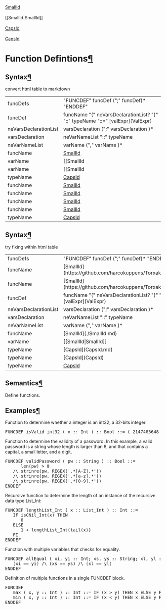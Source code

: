 [SmallId](./SmallId.md)  
<br>
[[SmallId|SmallId]]  
<br>
[CapsId](CapsId.md)  
<br>
[CapsId](CapsId)  



<a name="Function-Defintions"></a>

# Function Defintions[¶](#Function-Defintions)

<a name="Syntax"></a>

## Syntax[¶](#Syntax)

convert html table to markdown 

|                       |                                                                                  |
| --------------------- | -------------------------------------------------------------------------------- |
| funcDefs              | "FUNCDEF" funcDef (";" funcDef)\* "ENDDEF"                                       |
| funcDef               | funcName "(" neVarsDeclarationList? ")" "::" typeName "::=" \[valExpr\](ValExpr) |
| neVarsDeclarationList | varsDeclaration (";" varsDeclaration )\*                                         |
| varsDeclaration       | neVarNameList "::" typeName                                                      |
| neVarNameList         | varName ("," varName )\*                                                         |
| funcName              | [SmallId](./SmallId.md)                                                        |
| varName               | [[SmallId|SmallId]]                                                           |
| varName               | [[SmallId|SmallId.md]]                                                           |
| typeName              | [CapsId](CapsId.md)                                                            |
| funcName              | [SmallId](https://github.com/harcokuppens/TorxakisWiki/SmallId.md)             |
| funcName              | [SmallId](https://github.com/harcokuppens/TorxakisWiki/wiki/SmallId.md)        |
| funcName              | [SmallId](https://github.com/harcokuppens/TorxakisWiki/wiki/SmallId)          |
| funcName              | [SmallId](https://github.com/harcokuppens/Torxakissfdsf)          |
| typeName              | [CapsId](CapsId)        


## Syntax[¶](#Syntax)

try fixing within html table

<table>

<tbody>

<tr>

<td>funcDefs  
</td>

<td>"FUNCDEF" funcDef (";" funcDef)* "ENDDEF"  
</td>

</tr>

<tr>

<td>funcName  
</td>

<td>[SmallId](https://github.com/harcokuppens/TorxakisWiki/SmallId.md)  
</td>

</tr>

<tr>

<td>funcName  
</td>

<td>[SmallId](https://github.com/harcokuppens/TorxakisWiki/wiki/SmallId.md)  
</td>

</tr>


<tr>

<td>funcDef  
</td>

<td>funcName "(" neVarsDeclarationList? ")" "::" typeName "::=" [valExpr](ValExpr)  
</td>

</tr>

<tr>

<td>neVarsDeclarationList  
</td>

<td>varsDeclaration (";" varsDeclaration )*  
</td>

</tr>

<tr>

<td>varsDeclaration  
</td>

<td>neVarNameList "::" typeName  
</td>

</tr>

<tr>

<td>neVarNameList  
</td>

<td>varName ("," varName )*  
</td>

</tr>

<tr>

<td>funcName  
</td>

<td>[SmallId](./SmallId.md)  
</td>

</tr>

<tr>

<td>varName  
</td>

<td>[[SmallId|SmallId]]  
</td>

</tr>

<tr>

<td>typeName  
</td>

<td>[CapsId](CapsId.md)  
</td>

</tr>


<tr>

<td>typeName  
</td>

<td>
[CapsId](CapsId)  
</td>

</tr>


<td>typeName  
</td>

<td>
<a href="CapsId">CapsId</a>  
</td>

</tr>

</tbody>

</table>

<a name="Semantics"></a>

## Semantics[¶](#Semantics)

Define functions.

<a name="Examples"></a>

## Examples[¶](#Examples)

Function to determine whether a integer is an int32; a 32-bits integer.  

<pre>FUNCDEF isValid_int32 ( x :: Int ) :: Bool ::= (-2147483648 <= x) /\ (x <= 2147483647) ENDDEF
</pre>

Function to determine the validity of a password. In this example, a valid password is a string whose length is larger than 8, and that contains a capital, a small letter, and a digit.  

<pre>FUNCDEF validPassword ( pw :: String ) :: Bool ::=
      len(pw) > 8
   /\ strinre(pw, REGEX('.*[A-Z].*'))
   /\ strinre(pw, REGEX('.*[a-z].*'))
   /\ strinre(pw, REGEX('.*[0-9].*'))
ENDDEF
</pre>

Recursive function to determine the length of an instance of the recursive data type List_Int:  

<pre>FUNCDEF lengthList_Int ( x :: List_Int ) :: Int ::=
   IF isCNil_Int(x) THEN
      0
   ELSE
      1 + lengthList_Int(tail(x))
   FI
ENDDEF
</pre>

Function with multiple variables that checks for equality.  

<pre>FUNCDEF allEqual ( xi, yi :: Int; xs, ys :: String; xl, yl :: List_Int ) :: Bool ::=
   (xi == yi) /\ (xs == ys) /\ (xl == yl)
ENDDEF
</pre>

Definition of multiple functions in a single FUNCDEF block.  

<pre>FUNCDEF 
   max ( x, y :: Int ) :: Int ::= IF (x > y) THEN x ELSE y FI ;
   min ( x, y :: Int ) :: Int ::= IF (x < y) THEN x ELSE y FI
ENDDEF
</pre>

